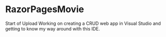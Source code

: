 # RazorPagesMovie
Start of Upload
Working on creating a CRUD web app in Visual Studio and getting to know my way around with this IDE.
